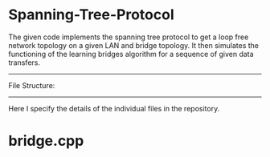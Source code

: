 # Spanning-Tree-Protocol
The given code implements the spanning tree protocol to get a loop free network topology on a given LAN and bridge topology. It then simulates the functioning of the learning bridges algorithm for a sequence of given data transfers. 

__________
File Structure:
__________
Here I specify the details of the individual files in the repository.
# bridge.cpp

